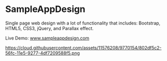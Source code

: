 # SampleAppDesign

Single page web design with a lot of functionality that includes: Bootstrap, HTML5, CSS3, jQuery, and Parallax effect.

Live Demo:  www.sampleappdesign.com

https://cloud.githubusercontent.com/assets/11576208/9770154/802df5c2-56fc-11e5-9277-4df7209588f5.png
